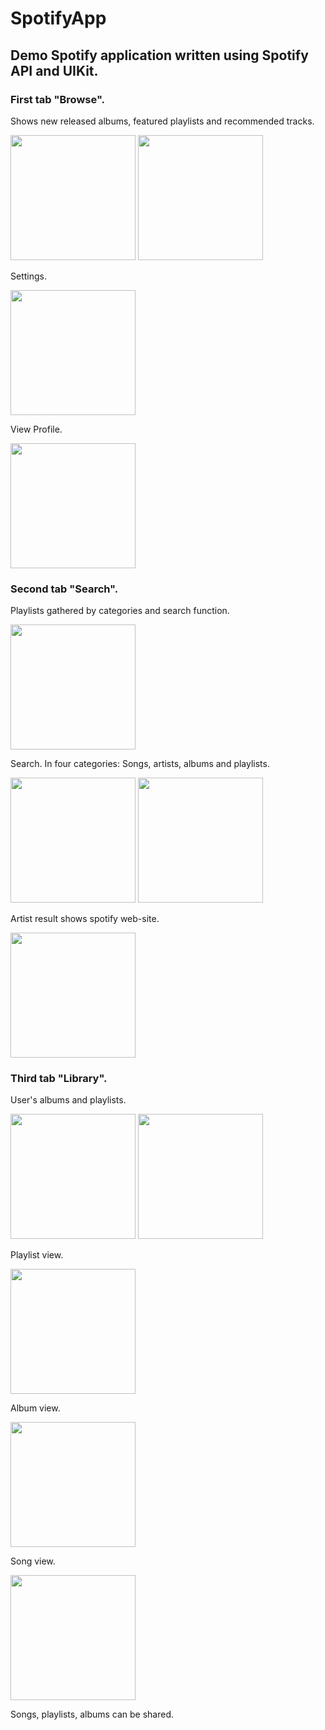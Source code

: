 # SpotifyApp

## Demo Spotify application written using Spotify API and UIKit.

### First tab "Browse". 
Shows new released albums, featured playlists and recommended tracks.

<img src ="https://user-images.githubusercontent.com/48117029/230068332-6458f7e0-38f3-4f8f-b8b3-21d302cc18d8.png" width="200"/> <img src ="https://user-images.githubusercontent.com/48117029/230069426-e119d526-be95-429b-a032-b798379c2a2c.png" width="200"/>

Settings.

<img src ="https://user-images.githubusercontent.com/48117029/230069828-b7cd7297-1de6-4599-9901-28a96d3d63ea.png" width="200"/>

View Profile.

<img src ="https://user-images.githubusercontent.com/48117029/230070753-cdd9e109-b105-4f61-ae71-00d157eceac2.png" width="200"/>

### Second tab "Search". 
Playlists gathered by categories and search function.

<img src ="https://user-images.githubusercontent.com/48117029/230071376-3cbe0677-6b70-43bc-809f-f2e41e28f35c.png" width="200"/>

Search. In four categories: Songs, artists, albums and playlists.

<img src ="https://user-images.githubusercontent.com/48117029/230071384-1cc84cf2-2708-4917-ad7c-62d4f465b45f.png" width="200"/> <img src ="https://user-images.githubusercontent.com/48117029/230071398-0da7798e-914a-4c25-8c1b-7149264327fb.png" width="200"/>

Artist result shows spotify web-site.

<img src ="https://user-images.githubusercontent.com/48117029/230071395-17dd00ce-5cbb-48a9-bbff-be8683b60439.png" width="200"/>

### Third tab "Library".
User's albums and playlists.

<img src ="https://user-images.githubusercontent.com/48117029/230072411-26fcae7a-2276-4672-b3c7-2fd96c51f2d8.png" width="200"/> <img src ="https://user-images.githubusercontent.com/48117029/230072420-bed625f4-e4b3-44f8-9f04-54c20251a165.png" width="200"/>

Playlist view.

<img src ="https://user-images.githubusercontent.com/48117029/230072753-97bb1fab-ca8c-4b8e-8502-79c4b8d8ff0e.png" width="200"/>

Album view. 

<img src ="https://user-images.githubusercontent.com/48117029/230072770-0d52183d-659b-4a4b-a702-0cdc11701c27.png" width="200"/>

Song view.

<img src ="https://user-images.githubusercontent.com/48117029/230072784-f9140662-a970-477e-9c00-92e80e715356.png" width="200"/>

Songs, playlists, albums can be shared.
